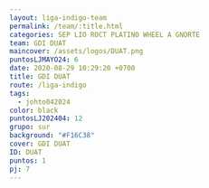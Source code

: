 ```yaml
---
layout: liga-indigo-team
permalink: /team/:title.html
categories: SEP LIO ROCT PLATINO WHEEL A GNORTE
team: GDI DUAT
maincover: /assets/logos/DUAT.png
puntosLJMAYO24: 6
date: 2020-08-29 10:29:20 +0700
title: GDI DUAT
route: /liga-indigo
tags:
  - johto042024
color: black
puntosLJ202404: 12
grupo: sur
background: "#F16C38"
cover: GDI DUAT
ID: DUAT
puntos: 1
pj: 7
---
```

